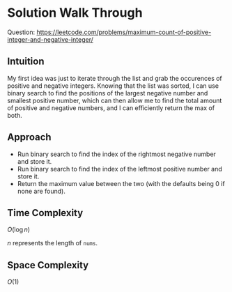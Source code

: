 # Solution Walk Through
Question: https://leetcode.com/problems/maximum-count-of-positive-integer-and-negative-integer/

## Intuition
My first idea was just to iterate through the list and grab the occurences of positive and negative integers. Knowing that the list was sorted, I can use binary search to find the positions of the largest negative number and smallest positive number, which can then allow me to find the total amount of positive and negative numbers, and I can efficiently return the max of both.

## Approach
- Run binary search to find the index of the rightmost negative number and store it.
- Run binary search to find the index of the leftmost positive number and store it.
- Return the maximum value between the two (with the defaults being 0 if none are found).

## Time Complexity
$O(\log n)$

$n$ represents the length of `nums`.

## Space Complexity
$O(1)$